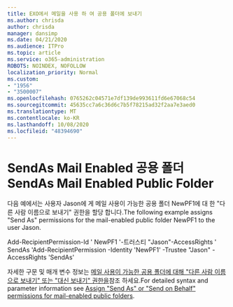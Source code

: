 ```yaml
---
title: EXO에서 메일을 사용 하 여 공용 폴더에 보내기
ms.author: chrisda
author: chrisda
manager: dansimp
ms.date: 04/21/2020
ms.audience: ITPro
ms.topic: article
ms.service: o365-administration
ROBOTS: NOINDEX, NOFOLLOW
localization_priority: Normal
ms.custom:
- "1956"
- "3500007"
ms.openlocfilehash: 0765262c04571e7df139de993611fd6e67068c54
ms.sourcegitcommit: 45635cc7a6c36d6c7b5f78215ad32f2aa7e3aed0
ms.translationtype: MT
ms.contentlocale: ko-KR
ms.lasthandoff: 10/08/2020
ms.locfileid: "48394690"
---
```

# <a name="sendas-mail-enabled-public-folder"></a><span data-ttu-id="2c2dc-102">SendAs Mail Enabled 공용 폴더</span><span class="sxs-lookup"><span data-stu-id="2c2dc-102">SendAs Mail Enabled Public Folder</span></span>

<span data-ttu-id="2c2dc-103">다음 예에서는 사용자 Jason에 게 메일 사용이 가능한 공용 폴더 NewPF1에 대 한 "다른 사람 이름으로 보내기" 권한을 할당 합니다.</span><span class="sxs-lookup"><span data-stu-id="2c2dc-103">The following example assigns "Send As" permissions for the mail-enabled public folder NewPF1 to the user Jason.</span></span>

<span data-ttu-id="2c2dc-104">Add-RecipientPermission-Id ' NewPF1 '-트러스티 "Jason"-AccessRights ' SendAs '</span><span class="sxs-lookup"><span data-stu-id="2c2dc-104">Add-RecipientPermission -Identity 'NewPF1' -Trustee "Jason" -AccessRights 'SendAs'</span></span>

<span data-ttu-id="2c2dc-105">자세한 구문 및 매개 변수 정보는 [메일 사용이 가능한 공용 폴더에 대해 "다른 사람 이름으로 보내기" 또는 "대신 보내기" 권한을](https://docs.microsoft.com/exchange/collaboration-exo/public-folders/assign-permissions-mail-enabled-pfs)참조 하세요.</span><span class="sxs-lookup"><span data-stu-id="2c2dc-105">For detailed syntax and parameter information see [Assign "Send As" or "Send on Behalf" permissions for mail-enabled public folders](https://docs.microsoft.com/exchange/collaboration-exo/public-folders/assign-permissions-mail-enabled-pfs).</span></span>
